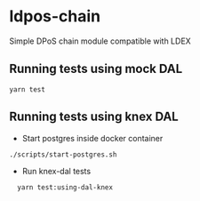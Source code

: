 # ldpos-chain
Simple DPoS chain module compatible with LDEX

## Running tests using mock DAL
```shell script
yarn test
```

## Running tests using knex DAL
- Start postgres inside docker container 
```shell script
./scripts/start-postgres.sh
``` 

- Run knex-dal tests
```shell script
  yarn test:using-dal-knex
```
